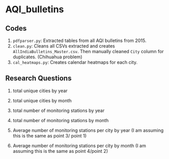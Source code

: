 # AQI_bulletins

## Codes
1. `pdfparser.py`: Extracted tables from all AQI bulletins from 2015.
2. `clean.py`: Cleans all CSVs extracted and creates `AllIndiaBulletins_Master.csv`. Then manually cleaned `City` column for duplicates. (Chihuahua problem)
3. `cal_heatmaps.py`: Creates calendar heatmaps for each city. 

## Research Questions
1. total unique cities by year 
2. total unique cities by month

3. total number of monitoring stations by year
4. total number of monitoring stations by month
5. Average number of monitoring stations per city by year (I am assuming this is the same as point 3/ point 1)
6. Average number of monitoring stations per city by month (I am assuming this is the same as point 4/point 2)